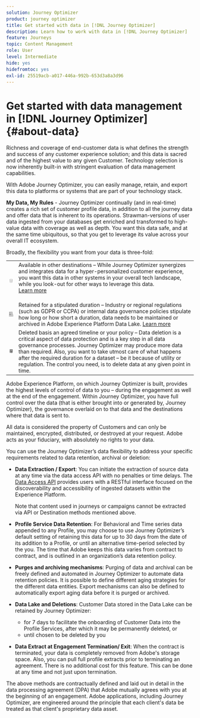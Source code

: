 ```yaml
---
solution: Journey Optimizer
product: journey optimizer
title: Get started with data in [!DNL Journey Optimizer]
description: Learn how to work with data in [!DNL Journey Optimizer]
feature: Journeys
topic: Content Management
role: User
level: Intermediate
hide: yes
hidefromtoc: yes
exl-id: 25519acb-a017-446a-992b-653d3a8a3d96
---
```

# Get started with data management in [!DNL Journey Optimizer] {#about-data}

Richness and coverage of end-customer data is what defines the strength and success of any customer experience solution; and this data is sacred and of the highest value to any given Customer. Technology selection is now inherently built-in with stringent evaluation of data management capabilities. 

With Adobe Journey Optimizer, you can easily manage, retain, and export this data to platforms or systems that are part of your technology stack. 

**My Data, My Rules** - Journey Optimizer continually (and in real-time) creates a rich set of customer profile data, in addition to all the journey data and offer data that is inherent to its operations. Strawman-versions of user data ingested from your databases get enriched and transformed to high-value data with coverage as well as depth. You want this data safe, and at the same time ubiquitous, so that you get to leverage its value across your overall IT ecosystem. 

Broadly, the flexibility you want from your data is three-fold:


<table style="table-layout:fixed">
<tr style="border: 0;">
  <td>
    <img alt="destinations" src="assets/do-not-localize/dest.png" />
    <br>
  </td>
  <td>
    <div>Available in other destinations – While Journey Optimizer synergizes and integrates data for a hyper-personalized customer experience, you want this data in other systems in your overall tech landscape, while you look-out for other ways to leverage this data.
    <div>
     <a href="../start/ajo-integrations.md">Learn more</a></div>
    </div>
    <br>
  </td>
</tr>
<tr style="border: 0;">
  <td>
    <img alt="retention" src="assets/do-not-localize/retention.png" />
  </td>
  <td>
    <div>Retained for a stipulated duration – Industry or regional regulations (such as GDPR or CCPA) or internal data governance policies stipulate how long or how short a duration, data needs to be maintained or archived in Adobe Experience Platform Data Lake. <a href="../privacy/get-started-privacy.md">Learn more</a></div>
  </td>
</tr>
<tr style="border: 0;">
  <td>
    <img alt="policy" src="assets/do-not-localize/policy.png" />
    <br>
  </td>
  <td>
    <div>Deleted basis an agreed timeline or your policy – Data deletion is a critical aspect of data protection and is a key step in all data governance processes. Journey Optimizer may produce more data than required. Also, you want to take utmost care of what happens after the required duration for a dataset – be it because of utility or regulation. The control you need, is to delete data at any given point in time.</div>
  </td>
</tr>
</table>

Adobe Experience Platform, on which Journey Optimizer is built, provides the highest levels of control of data to you – during the engagement as well at the end of the engagement. Within Journey Optimizer, you have full control over the data (that is either brought into or generated by, Journey Optimizer), the governance overlaid on to that data and the destinations where that data is sent to.

All data is considered the property of Customers and can only be maintained, encrypted, distributed, or destroyed at your request. Adobe acts as your fiduciary, with absolutely no rights to your data. 

You can use the Journey Optimizer’s data flexibility to address your specific requirements related to data retention, archival or deletion: 

* **Data Extraction / Export**: You can initiate the extraction of source data at any time via the data access API with no penalties or time delays. The [Data Access API](https://experienceleague.adobe.com/docs/experience-platform/data-access/api.html) provides users with a RESTful interface focused on the discoverability and accessibility of ingested datasets within the Experience Platform. <!--In the future (on roadmap), you can use file-based destinations to export and migrate log data from Adobe Journey Optimizer. -->
    
    Note that content used in journeys or campaigns cannot be extracted via API or Destination methods mentioned above.

* **Profile Service Data Retention**: For Behavioral and Time series data appended to any Profile, you may choose to use Journey Optimizer’s default setting of retaining this data for up to 30 days from the date of its addition to a Profile, or until an alternative time-period selected by the you. The time that Adobe keeps this data varies from contract to contract, and is outlined in an organization’s data retention policy.

* **Purges and archiving mechanisms**: Purging of data and archival can be freely defined and automated in Journey Optimizer to automate data retention policies. It is possible to define different aging strategies for the different data entities. Export mechanisms can also be defined to automatically export aging data before it is purged or archived.

* **Data Lake and Deletions**: Customer Data stored in the Data Lake can be retained by Journey Optimizer:
    
    * for 7 days to facilitate the onboarding of Customer Data into the Profile Services, after which it may be permanently deleted, or
    * until chosen to be deleted by you

* **Data Extract at Engagement Termination/ Exit**: When the contract is terminated, your data is completely removed from Adobe's storage space. Also, you can pull full profile extracts prior to terminating an agreement. There is no additional cost for this feature. This can be done at any time and not just upon termination. 

The above methods are contractually defined and laid out in detail in the data processing agreement (DPA) that Adobe mutually agrees with you at the beginning of an engagement. Adobe applications, including Journey Optimizer, are engineered around the principle that each client's data be treated as that client's proprietary data asset.
